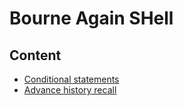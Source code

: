 # Bourne Again SHell

## Content

- [Conditional statements](supplementary/conditional.md)
- [Advance history recall](supplementary/history.md)

